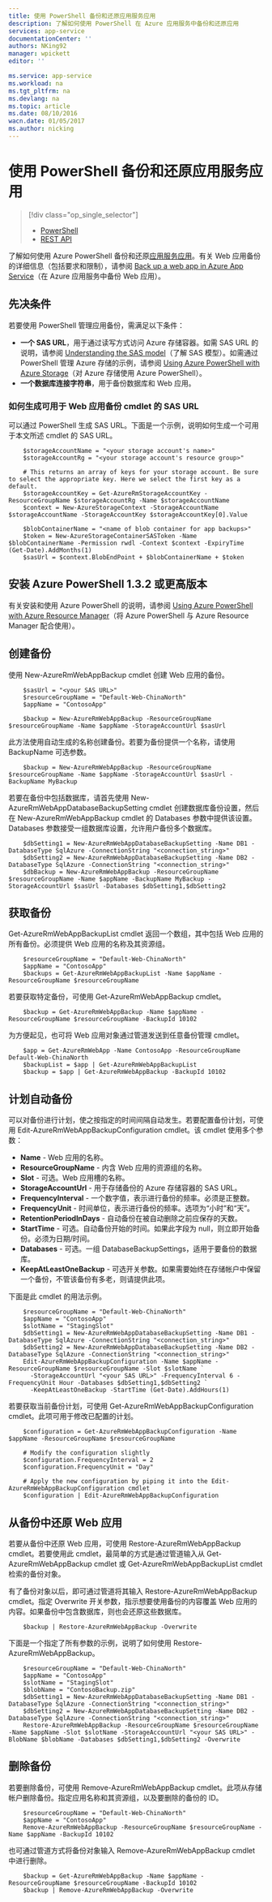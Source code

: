 ```yaml
---
title: 使用 PowerShell 备份和还原应用服务应用
description: 了解如何使用 PowerShell 在 Azure 应用服务中备份和还原应用
services: app-service
documentationCenter: ''
authors: NKing92
manager: wpickett
editor: ''

ms.service: app-service
ms.workload: na
ms.tgt_pltfrm: na
ms.devlang: na
ms.topic: article
ms.date: 08/10/2016
wacn.date: 01/05/2017
ms.author: nicking
---
```


# 使用 PowerShell 备份和还原应用服务应用

> [!div class="op_single_selector"]
>- [PowerShell](./app-service-powershell-backup.md)
>- [REST API](../app-service-web/websites-csm-backup.md)

了解如何使用 Azure PowerShell 备份和还原[应用服务应用](https://www.azure.cn/home/features/app-service/web-apps/)。有关 Web 应用备份的详细信息（包括要求和限制），请参阅 [Back up a web app in Azure App Service](../app-service-web/web-sites-backup.md)（在 Azure 应用服务中备份 Web 应用）。

## 先决条件
若要使用 PowerShell 管理应用备份，需满足以下条件：

- **一个 SAS URL**，用于通过读写方式访问 Azure 存储容器。如需 SAS URL 的说明，请参阅 [Understanding the SAS model](../storage/storage-dotnet-shared-access-signature-part-1.md)（了解 SAS 模型）。如需通过 PowerShell 管理 Azure 存储的示例，请参阅 [Using Azure PowerShell with Azure Storage](../storage/storage-powershell-guide-full.md)（对 Azure 存储使用 Azure PowerShell）。
- **一个数据库连接字符串**，用于备份数据库和 Web 应用。

### 如何生成可用于 Web 应用备份 cmdlet 的 SAS URL
可以通过 PowerShell 生成 SAS URL。下面是一个示例，说明如何生成一个可用于本文所述 cmdlet 的 SAS URL。

```
    $storageAccountName = "<your storage account's name>"
    $storageAccountRg = "<your storage account's resource group>"

    # This returns an array of keys for your storage account. Be sure to select the appropriate key. Here we select the first key as a default.
    $storageAccountKey = Get-AzureRmStorageAccountKey -ResourceGroupName $storageAccountRg -Name $storageAccountName
    $context = New-AzureStorageContext -StorageAccountName $storageAccountName -StorageAccountKey $storageAccountKey[0].Value

    $blobContainerName = "<name of blob container for app backups>"
    $token = New-AzureStorageContainerSASToken -Name $blobContainerName -Permission rwdl -Context $context -ExpiryTime (Get-Date).AddMonths(1)
    $sasUrl = $context.BlobEndPoint + $blobContainerName + $token
```

## 安装 Azure PowerShell 1.3.2 或更高版本

有关安装和使用 Azure PowerShell 的说明，请参阅 [Using Azure PowerShell with Azure Resource Manager](https://docs.microsoft.com/powershell/azureps-cmdlets-docs)（将 Azure PowerShell 与 Azure Resource Manager 配合使用）。

## 创建备份

使用 New-AzureRmWebAppBackup cmdlet 创建 Web 应用的备份。

```
    $sasUrl = "<your SAS URL>"
    $resourceGroupName = "Default-Web-ChinaNorth"
    $appName = "ContosoApp"

    $backup = New-AzureRmWebAppBackup -ResourceGroupName $resourceGroupName -Name $appName -StorageAccountUrl $sasUrl
```

此方法使用自动生成的名称创建备份。若要为备份提供一个名称，请使用 BackupName 可选参数。

```
    $backup = New-AzureRmWebAppBackup -ResourceGroupName $resourceGroupName -Name $appName -StorageAccountUrl $sasUrl -BackupName MyBackup
```

若要在备份中包括数据库，请首先使用 New-AzureRmWebAppDatabaseBackupSetting cmdlet 创建数据库备份设置，然后在 New-AzureRmWebAppBackup cmdlet 的 Databases 参数中提供该设置。Databases 参数接受一组数据库设置，允许用户备份多个数据库。

```
    $dbSetting1 = New-AzureRmWebAppDatabaseBackupSetting -Name DB1 -DatabaseType SqlAzure -ConnectionString "<connection_string>"
    $dbSetting2 = New-AzureRmWebAppDatabaseBackupSetting -Name DB2 -DatabaseType SqlAzure -ConnectionString "<connection_string>"
    $dbBackup = New-AzureRmWebAppBackup -ResourceGroupName $resourceGroupName -Name $appName -BackupName MyBackup -StorageAccountUrl $sasUrl -Databases $dbSetting1,$dbSetting2
```

## 获取备份

Get-AzureRmWebAppBackupList cmdlet 返回一个数组，其中包括 Web 应用的所有备份。必须提供 Web 应用的名称及其资源组。

```
    $resourceGroupName = "Default-Web-ChinaNorth"
    $appName = "ContosoApp"
    $backups = Get-AzureRmWebAppBackupList -Name $appName -ResourceGroupName $resourceGroupName
```

若要获取特定备份，可使用 Get-AzureRmWebAppBackup cmdlet。

```
    $backup = Get-AzureRmWebAppBackup -Name $appName -ResourceGroupName $resourceGroupName -BackupId 10102
```

为方便起见，也可将 Web 应用对象通过管道发送到任意备份管理 cmdlet。

```
    $app = Get-AzureRmWebApp -Name ContosoApp -ResourceGroupName Default-Web-ChinaNorth
    $backupList = $app | Get-AzureRmWebAppBackupList
    $backup = $app | Get-AzureRmWebAppBackup -BackupId 10102
```

## 计划自动备份

可以对备份进行计划，使之按指定的时间间隔自动发生。若要配置备份计划，可使用 Edit-AzureRmWebAppBackupConfiguration cmdlet。该 cmdlet 使用多个参数：

- **Name** - Web 应用的名称。
- **ResourceGroupName** - 内含 Web 应用的资源组的名称。
- **Slot** - 可选。Web 应用槽的名称。
- **StorageAccountUrl** - 用于存储备份的 Azure 存储容器的 SAS URL。
- **FrequencyInterval** - 一个数字值，表示进行备份的频率。必须是正整数。
- **FrequencyUnit** - 时间单位，表示进行备份的频率。选项为“小时”和“天”。
- **RetentionPeriodInDays** - 自动备份在被自动删除之前应保存的天数。
- **StartTime** - 可选。自动备份开始的时间。如果此字段为 null，则立即开始备份。必须为日期/时间。
- **Databases** - 可选。一组 DatabaseBackupSettings，适用于要备份的数据库。
- **KeepAtLeastOneBackup** - 可选开关参数。如果需要始终在存储帐户中保留一个备份，不管该备份有多老，则请提供此项。

下面是此 cmdlet 的用法示例。

```
    $resourceGroupName = "Default-Web-ChinaNorth"
    $appName = "ContosoApp"
    $slotName = "StagingSlot"
    $dbSetting1 = New-AzureRmWebAppDatabaseBackupSetting -Name DB1 -DatabaseType SqlAzure -ConnectionString "<connection_string>"
    $dbSetting2 = New-AzureRmWebAppDatabaseBackupSetting -Name DB2 -DatabaseType SqlAzure -ConnectionString "<connection_string>"
    Edit-AzureRmWebAppBackupConfiguration -Name $appName -ResourceGroupName $resourceGroupName -Slot $slotName `
      -StorageAccountUrl "<your SAS URL>" -FrequencyInterval 6 -FrequencyUnit Hour -Databases $dbSetting1,$dbSetting2 `
      -KeepAtLeastOneBackup -StartTime (Get-Date).AddHours(1)
```

若要获取当前备份计划，可使用 Get-AzureRmWebAppBackupConfiguration cmdlet。此项可用于修改已配置的计划。

```
    $configuration = Get-AzureRmWebAppBackupConfiguration -Name $appName -ResourceGroupName $resourceGroupName

    # Modify the configuration slightly
    $configuration.FrequencyInterval = 2
    $configuration.FrequencyUnit = "Day"

    # Apply the new configuration by piping it into the Edit-AzureRmWebAppBackupConfiguration cmdlet
    $configuration | Edit-AzureRmWebAppBackupConfiguration
```

## 从备份中还原 Web 应用

若要从备份中还原 Web 应用，可使用 Restore-AzureRmWebAppBackup cmdlet。若要使用此 cmdlet，最简单的方式是通过管道输入从 Get-AzureRmWebAppBackup cmdlet 或 Get-AzureRmWebAppBackupList cmdlet 检索的备份对象。

有了备份对象以后，即可通过管道将其输入 Restore-AzureRmWebAppBackup cmdlet。指定 Overwrite 开关参数，指示想要使用备份的内容覆盖 Web 应用的内容。如果备份中包含数据库，则也会还原这些数据库。

```
    $backup | Restore-AzureRmWebAppBackup -Overwrite
```

下面是一个指定了所有参数的示例，说明了如何使用 Restore-AzureRmWebAppBackup。

```
    $resourceGroupName = "Default-Web-ChinaNorth"
    $appName = "ContosoApp"
    $slotName = "StagingSlot"
    $blobName = "ContosoBackup.zip"
    $dbSetting1 = New-AzureRmWebAppDatabaseBackupSetting -Name DB1 -DatabaseType SqlAzure -ConnectionString "<connection_string>"
    $dbSetting2 = New-AzureRmWebAppDatabaseBackupSetting -Name DB2 -DatabaseType SqlAzure -ConnectionString "<connection_string>"
    Restore-AzureRmWebAppBackup -ResourceGroupName $resourceGroupName -Name $appName -Slot $slotName -StorageAccountUrl "<your SAS URL>" -BlobName $blobName -Databases $dbSetting1,$dbSetting2 -Overwrite
```

## 删除备份

若要删除备份，可使用 Remove-AzureRmWebAppBackup cmdlet。此项从存储帐户删除备份。指定应用名称和其资源组，以及要删除的备份的 ID。

```
    $resourceGroupName = "Default-Web-ChinaNorth"
    $appName = "ContosoApp"
    Remove-AzureRmWebAppBackup -ResourceGroupName $resourceGroupName -Name $appName -BackupId 10102
```

也可通过管道方式将备份对象输入 Remove-AzureRmWebAppBackup cmdlet 中进行删除。

```
    $backup = Get-AzureRmWebAppBackup -Name $appName -ResourceGroupName $resourceGroupName -BackupId 10102
    $backup | Remove-AzureRmWebAppBackup -Overwrite
```

<!---HONumber=Mooncake_0919_2016-->
